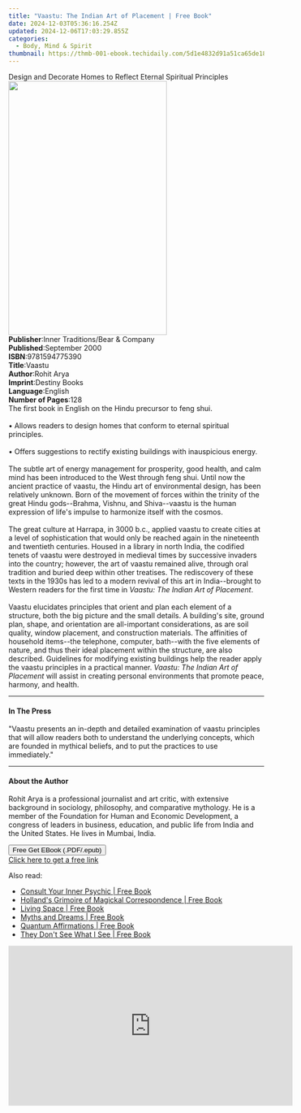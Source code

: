 ```yaml
---
title: "Vaastu: The Indian Art of Placement | Free Book"
date: 2024-12-03T05:36:16.254Z
updated: 2024-12-06T17:03:29.855Z
categories:
  - Body, Mind & Spirit
thumbnail: https://thmb-001-ebook.techidaily.com/5d1e4832d91a51ca65de18e6549dba1a8ef0597129eda2fb705c0916852910ae.jpg
---
```

<main id="book-container">
  <div class="flex flex-col">
    <div class="book-brief flex-1 py-6 px-4 sm:p-6 md:py-10 md:px-8">
      <!-- brief-->
      <div class="book-brief-main">
        Design and Decorate Homes to Reflect Eternal Spiritual Principles
      </div>
    </div>
    <div
      class="book-meta-info flex-1 grid gap-4 col-start-1 col-end-3 row-start-1 sm:mb-6 sm:grid-cols-4 lg:gap-6 lg:col-start-2 lg:row-end-6 lg:row-span-6 lg:mb-0"
    >
      <div
        class="book-meta-info-left place-content-center mt-4 p-4 text-sm leading-6 col-start-2 col-span-2 dark:text-slate-400"
      >
        <img
          class="w-full h-500 object-cover rounded-lg sm:h-255 sm:col-span-2 lg:col-span-full"
          src="https://img-001-ebook.techidaily.com/b0818205333a6c6a64a39731b5bf8214d46fcece9ed05442522a89991caece56.jpg"
          alt=""
          width="312"
          height="500"
        />
      </div>
      <div
        class="book-meta-info-right mt-2 col-start-1 row-start-2 col-span-3 self-center"
      >
        <!-- meta data  -->
        <div class="flex flex-col px-4 md:px-8">
          <div class="flex-1">
            <strong>Publisher</strong>:<span class="px-2"
              >Inner Traditions/Bear &amp; Company</span
            >
          </div>
          <div class="flex-1">
            <strong>Published</strong>:<span class="px-2">September 2000</span>
          </div>
          <div class="flex-1">
            <strong>ISBN</strong>:<span class="px-2">9781594775390</span>
          </div>
          <div class="flex-1">
            <strong>Title</strong>:<span class="px-2">Vaastu</span>
          </div>
          <div class="flex-1">
            <strong>Author</strong>:<span class="px-2">Rohit Arya</span>
          </div>
          <div class="flex-1">
            <strong>Imprint</strong>:<span class="px-2">Destiny Books</span>
          </div>
          <div class="flex-1">
            <strong>Language</strong>:<span class="px-2">English</span>
          </div>
          <div class="flex-1">
            <strong>Number of Pages</strong>:<span class="px-2">128</span>
          </div>
        </div>
      </div>
    </div>
    <div class="book-description flex-1 py-6 px-4 sm:p-6 md:py-10 md:px-8">
      <div class="book-description-main">
        <div accordion-content="" id="description">
          The first book in English on the Hindu precursor to feng shui.<br /><br />•
          Allows readers to design homes that conform to eternal spiritual
          principles.<br /><br />• Offers suggestions to rectify existing
          buildings with inauspicious energy.<br /><br />The subtle art of
          energy management for prosperity, good health, and calm mind has been
          introduced to the West through feng shui. Until now the ancient
          practice of vaastu, the Hindu art of environmental design, has been
          relatively unknown. Born of the movement of forces within the trinity
          of the great Hindu gods--Brahma, Vishnu, and Shiva--vaastu is the
          human expression of life's impulse to harmonize itself with the
          cosmos. <br /><br />The great culture at Harrapa, in 3000 b.c.,
          applied vaastu to create cities at a level of sophistication that
          would only be reached again in the nineteenth and twentieth centuries.
          Housed in a library in north India, the codified tenets of vaastu were
          destroyed in medieval times by successive invaders into the country;
          however, the art of vaastu remained alive, through oral tradition and
          buried deep within other treatises. The rediscovery of these texts in
          the 1930s has led to a modern revival of this art in India--brought to
          Western readers for the first time in
          <i>Vaastu: The Indian Art of Placement</i>. <br /><br />Vaastu
          elucidates principles that orient and plan each element of a
          structure, both the big picture and the small details. A building's
          site, ground plan, shape, and orientation are all-important
          considerations, as are soil quality, window placement, and
          construction materials. The affinities of household items--the
          telephone, computer, bath--with the five elements of nature, and thus
          their ideal placement within the structure, are also described.
          Guidelines for modifying existing buildings help the reader apply the
          vaastu principles in a practical manner.
          <i>Vaastu: The Indian Art of Placement</i> will assist in creating
          personal environments that promote peace, harmony, and health.
        </div>
        <div class="accordion-fader"></div>
      </div>
    </div>
    <div class="book-excerpts flex-1 py-6 px-4 sm:p-6 md:py-10 md:px-8">
      <!-- excerpts-->
      <div class="book-excerpts-main">
        <hr />
        <h4 class="placeholder placeholder-heading">
          <span>In The Press</span>
        </h4>
        <p>
          "Vaastu presents an in-depth and detailed examination of vaastu
          principles that will allow readers both to understand the underlying
          concepts, which are founded in mythical beliefs, and to put the
          practices to use immediately."
        </p>
      </div>
    </div>
    <div class="book-about-author flex-1 py-6 px-4 sm:p-6 md:py-10 md:px-8">
      <!-- about author-->
      <div class="book-main-author-main">
        <hr />
        <h4 class="placeholder placeholder-heading">
          <span>About the Author</span>
        </h4>
        <p>
          Rohit Arya is a professional journalist and art critic, with extensive
          background in sociology, philosophy, and comparative mythology. He is
          a member of the Foundation for Human and Economic Development, a
          congress of leaders in business, education, and public life from India
          and the United States. He lives in Mumbai, India.
        </p>
      </div>
    </div>
    <div class="book-free-get flex-1 py-6 px-4 sm:p-6 md:py-10 md:px-8">
      <button
        id="btn-free-get"
        class="bg-blue-500 hover:bg-blue-700 text-white font-bold py-2 px-4 rounded"
      >
        Free Get EBook (.PDF/.epub)
      </button>
      <div id="countdown-display" class="px-2 text-lg mt-2"></div>
      <a
        id="free-link"
        class="hidden bg-blue-500 hover:bg-blue-700 text-white font-bold py-2 px-4 rounded"
        href="https://www.ebooks.com/en-us/book/95782658/vaastu-the-indian-art-of-placement/rohit-arya/"
        target="_blank"
        >Click here to get a free link</a
      >
    </div>
    <script>
      let countdownTime = 0;
      let countdownInterval = null;
      document
        .getElementById('btn-free-get')
        .addEventListener('click', startCountdown);
      function startCountdown() {
        countdownTime = new Date().getTime() + 60000 * 3;
        countdownInterval = setInterval(updateCountdown, 1000);
        document.getElementById('btn-free-get').disabled = true;
        document
          .getElementById('btn-free-get')
          .classList.add('bg-gray-500', 'cursor-not-allowed');
      }
      function updateCountdown() {
        let currentTime = new Date().getTime();
        let timeLeft = countdownTime - currentTime;
        let secondsLeft = Math.floor(timeLeft / 1000);
        document.getElementById('countdown-display').innerHTML =
          `Remaining time: ${secondsLeft} seconds.`;
        if (secondsLeft <= 0) {
          clearInterval(countdownInterval);
          document.getElementById('btn-free-get').classList.add('hidden');
          document.getElementById('free-link').classList.remove('hidden');
          document.getElementById('countdown-display').innerHTML = '';
        }
      }
    </script>
  </div>
</main>

<ins class="adsbygoogle"
      style="display:block"
      data-ad-client="ca-pub-7571918770474297"
      data-ad-slot="8358498916"
      data-ad-format="auto"
      data-full-width-responsive="true"></ins>
    

<span class="atpl-alsoreadstyle">Also read:</span>
<div><ul>
<li><a href="https://novels-ebooks.techidaily.com/209547536-9781609256418-consult-your-inner-psychic/"><u>Consult Your Inner Psychic | Free Book</u></a></li>
<li><a href="https://novels-ebooks.techidaily.com/209547074-9781632658227-hollands-grimoire-of-magickal-correspondence/"><u>Holland's Grimoire of Magickal Correspondence | Free Book</u></a></li>
<li><a href="https://novels-ebooks.techidaily.com/209548350-9781785356100-living-space/"><u>Living Space | Free Book</u></a></li>
<li><a href="https://novels-ebooks.techidaily.com/209545957-9781528786430-myths-and-dreams/"><u>Myths and Dreams | Free Book</u></a></li>
<li><a href="https://novels-ebooks.techidaily.com/209547537-9781609255978-quantum-affirmations/"><u>Quantum Affirmations | Free Book</u></a></li>
<li><a href="https://novels-ebooks.techidaily.com/209547538-9781609252809-they-dont-see-what-i-see/"><u>They Don't See What I See | Free Book</u></a></li>
</ul></div>

<!-- affiliate ads begin -->
<iframe width="560" height="315" src="https://www.youtube.com/embed/1KKovVi9epE?si=EF7KA7b4KsEpWA-M" title="YouTube video player" frameborder="0" allow="accelerometer; autoplay; clipboard-write; encrypted-media; gyroscope; picture-in-picture; web-share" referrerpolicy="strict-origin-when-cross-origin" allowfullscreen></iframe>
<!-- affiliate ads end -->

